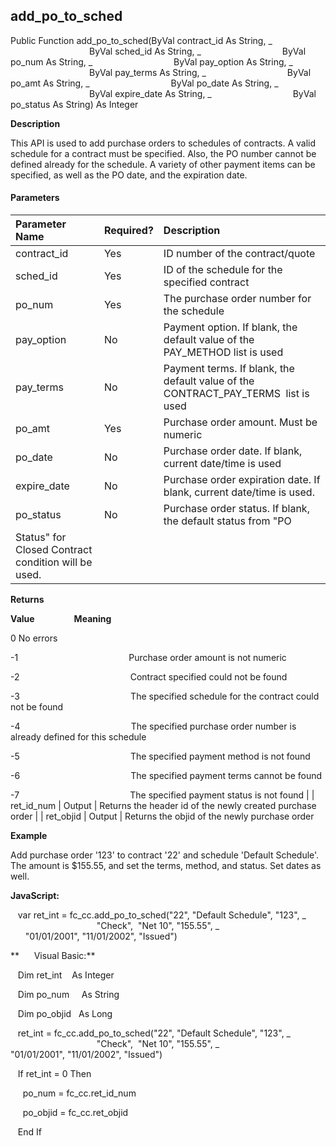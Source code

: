   

add_po_to_sched
-----------------

Public Function add_po_to_sched(ByVal contract_id As String, _
                                ByVal sched_id As String, _
                                ByVal po_num As String, _
                                ByVal pay_option As String, _
                                ByVal pay_terms As String, _
                                ByVal po_amt As String, _
                                ByVal po_date As String, _
                                ByVal expire_date As String, _
                                ByVal po_status As String) As Integer

**Description**

This API is used to add purchase orders to schedules of contracts. A valid schedule for a contract must be specified. Also, the PO number cannot be defined already for the schedule. A variety of other payment items can be specified, as well as the PO date, and the expiration date.

#### Parameters

| Parameter Name | Required? | Description |
|:--- |:--- |:--- |
| contract_id | Yes | ID number of the contract/quote |
| sched_id | Yes | ID of the schedule for the specified contract |
| po_num | Yes | The purchase order number for the schedule |
| pay_option | No | Payment option. If blank, the default value of the PAY_METHOD list is used |
| pay_terms | No | Payment terms. If blank, the default value of the CONTRACT_PAY_TERMS  list is used |
| po_amt | Yes | Purchase order amount. Must be numeric |
| po_date | No | Purchase order date. If blank, current date/time is used |
| expire_date | No | Purchase order expiration date. If blank, current date/time is used. |
| po_status | No | Purchase order status. If blank, the default status from "PO
 Status" for Closed Contract condition will be used. |

**Returns**

**Value**                **Meaning**

0 No errors

-1                                             Purchase order amount is not numeric

-2                                             Contract specified could not be found

-3                                             The specified schedule for the contract could not be found

-4                                             The specified purchase order number is already defined for this schedule

-5                                             The specified payment method is not found

-6                                             The specified payment terms cannot be found

-7                                             The specified payment status is not found |
| ret_id_num | Output | Returns the header id of the newly created purchase order |
| ret_objid | Output | Returns the objid of the newly purchase order

**Example**

 Add purchase order '123' to contract '22' and schedule 'Default Schedule'. The amount is $155.55, and set the terms, method, and status. Set dates as well.

**JavaScript:**

   var ret_int = fc_cc.add_po_to_sched("22", "Default Schedule", "123", _
                                   "Check",  "Net 10", "155.55", _
                                   "01/01/2001", "11/01/2002", "Issued")

**      Visual Basic:**

   Dim ret_int    As Integer

   Dim po_num     As String

   Dim po_objid   As Long

   ret_int = fc_cc.add_po_to_sched("22", "Default Schedule", "123", _
                                   "Check",  "Net 10", "155.55", _
                                   "01/01/2001", "11/01/2002", "Issued")

   If ret_int = 0 Then

     po_num = fc_cc.ret_id_num

     po_objid = fc_cc.ret_objid

   End If